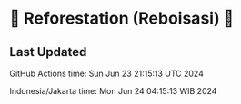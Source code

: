 
# 🌳 Reforestation (Reboisasi) 🌲

## Last Updated

GitHub Actions time: Sun Jun 23 21:15:13 UTC 2024

Indonesia/Jakarta time: Mon Jun 24 04:15:13 WIB 2024
